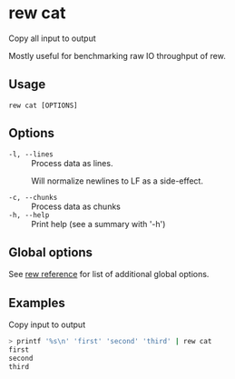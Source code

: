 # rew cat

Copy all input to output

Mostly useful for benchmarking raw IO throughput of rew.

## Usage

```
rew cat [OPTIONS]
```

## Options

<dl>

<dt><code>-l, --lines</code></dt>
<dd>
Process data as lines.

Will normalize newlines to LF as a side-effect.
</dd>

<dt><code>-c, --chunks</code></dt>
<dd>
Process data as chunks
</dd>

<dt><code>-h, --help</code></dt>
<dd>
Print help (see a summary with '-h')
</dd>
</dl>

## Global options

See [rew reference](rew.md#global-options) for list of additional global options.

## Examples

Copy input to output

```sh
> printf '%s\n' 'first' 'second' 'third' | rew cat
first
second
third
```
